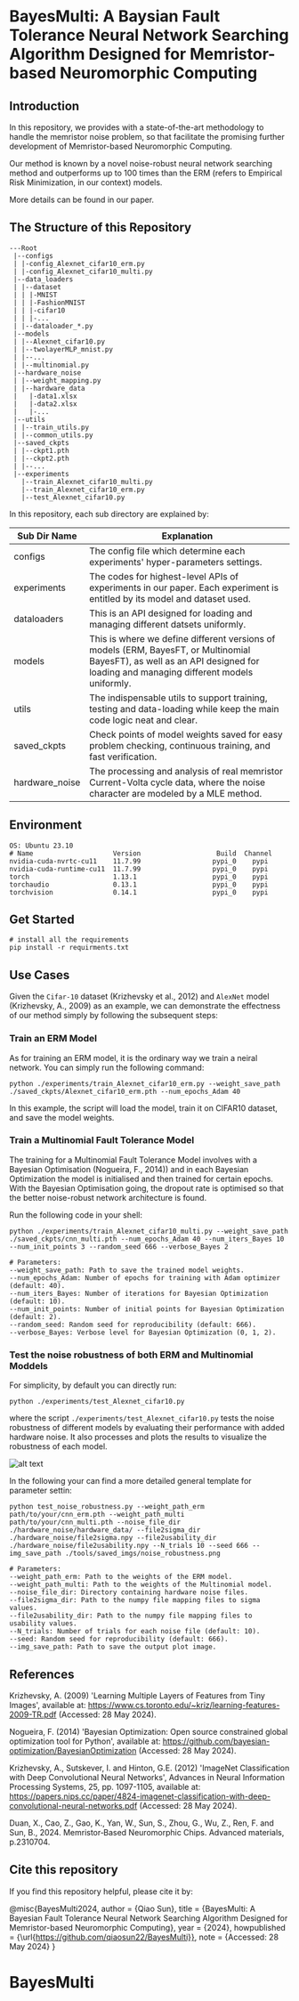 # BayesMulti: A Baysian Fault Tolerance Neural Network Searching Algorithm Designed for Memristor-based Neuromorphic Computing

## Introduction

In this repository, we provides with a state-of-the-art methodology to handle the memristor noise problem, so that facilitate the promising further development of Memristor-based Neuromorphic Computing. 

Our method is known by a novel noise-robust neural network searching method and outperforms up to 100 times than the ERM (refers to Empirical Risk Minimization, in our context) models. 

More details can be found in our paper.

## The Structure of this Repository

```
---Root
 |--configs
 | |-config_Alexnet_cifar10_erm.py
 | |-config_Alexnet_cifar10_multi.py
 |--data_loaders
 | |--dataset
 | | |-MNIST
 | | |-FashionMNIST
 | | |-cifar10
 | | |-...
 | |--dataloader_*.py
 |--models
 | |--Alexnet_cifar10.py
 | |--twolayerMLP_mnist.py
 | |--...
 | |--multinomial.py
 |--hardware_noise
 | |--weight_mapping.py
 | |--hardware_data
 |   |-data1.xlsx
 |   |-data2.xlsx
 |   |-...
 |--utils
 | |--train_utils.py
 | |--common_utils.py
 |--saved_ckpts
 | |--ckpt1.pth
 | |--ckpt2.pth
 | |--...
 |--experiments
   |--train_Alexnet_cifar10_multi.py
   |--train_Alexnet_cifar10_erm.py
   |--test_Alexnet_cifar10.py
```

In this repository, each sub directory are explained by:

| Sub Dir Name   | Explanation                                                                                                                                                                  |
| -------------- | ---------------------------------------------------------------------------------------------------------------------------------------------------------------------------- |
| configs        | The config file which determine each experiments' hyper-parameters settings.                                                                                                 |
| experiments    | The codes for highest-level APIs of experiments in our paper. Each experiment is entitled by its model and dataset used.                                                     |
| dataloaders    | This is an API designed for loading and managing different datsets uniformly.                                                                                                |
| models         | This is where we define different versions of models (ERM, BayesFT, or Multinomial BayesFT), as well as an API designed for loading and managing different models uniformly. |
| utils          | The indispensable utils to support training, testing and data-loading while keep the main code logic neat and clear.                                                         |
| saved_ckpts    | Check points of model weights saved for easy problem checking, continuous training, and fast verification.                                                                   |
| hardware_noise | The processing and analysis of real memristor Current-Volta cycle data, where the noise character are modeled by a MLE method.                                               |

## Environment

```
OS: Ubuntu 23.10
# Name                    Version                   Build  Channel
nvidia-cuda-nvrtc-cu11    11.7.99                  pypi_0    pypi
nvidia-cuda-runtime-cu11  11.7.99                  pypi_0    pypi
torch                     1.13.1                   pypi_0    pypi
torchaudio                0.13.1                   pypi_0    pypi
torchvision               0.14.1                   pypi_0    pypi
```

## Get Started

```
# install all the requirements
pip install -r requirments.txt
```

## Use Cases

Given the `Cifar-10` dataset (Krizhevsky et al., 2012) and `AlexNet` model (Krizhevsky, A., 2009) as an example, we can demonstrate the effectness of our method simply by following the subsequent steps:

### Train an ERM Model

As for training an ERM model, it is the ordinary way we train a neiral network. You can simply run the following command:

```
python ./experiments/train_Alexnet_cifar10_erm.py --weight_save_path ./saved_ckpts/Alexnet_cifar10_erm.pth --num_epochs_Adam 40
```

In this example, the script will load the model, train it on CIFAR10 dataset, and save the model weights.

### Train a Multinomial Fault Tolerance Model

The training for a Multinomial Fault Tolerance Model involves with a Bayesian Optimisation (Nogueira, F., 2014)) and in each Bayesian Optimization the model is initialised and then trained for certain epochs. With the Bayesian Optimisation going, the dropout rate is optimised so that the better noise-robust network architecture is found. 

Run the following code in your shell:

```
python ./experiments/train_Alexnet_cifar10_multi.py --weight_save_path ./saved_ckpts/cnn_multi.pth --num_epochs_Adam 40 --num_iters_Bayes 10 --num_init_points 3 --random_seed 666 --verbose_Bayes 2

# Parameters:
--weight_save_path: Path to save the trained model weights.
--num_epochs_Adam: Number of epochs for training with Adam optimizer (default: 40).
--num_iters_Bayes: Number of iterations for Bayesian Optimization (default: 10).
--num_init_points: Number of initial points for Bayesian Optimization (default: 2).
--random_seed: Random seed for reproducibility (default: 666).
--verbose_Bayes: Verbose level for Bayesian Optimization (0, 1, 2).
```

### Test the noise robustness of both ERM and Multinomial Moddels

For simplicity, by default you can directly run:

```
python ./experiments/test_Alexnet_cifar10.py
```

where the script `./experiments/test_Alexnet_cifar10.py` tests the noise robustness of different models by evaluating their performance with added hardware noise. It also processes and plots the results to visualize the robustness of each model. 

![alt text](experiments/saved_imgs/_noise_robustness.png)

In the following your can find a more detailed general template for parameter settin:  

```{Shell}
python test_noise_robustness.py --weight_path_erm path/to/your/cnn_erm.pth --weight_path_multi path/to/your/cnn_multi.pth --noise_file_dir ./hardware_noise/hardware_data/ --file2sigma_dir ./hardware_noise/file2sigma.npy --file2usability_dir ./hardware_noise/file2usability.npy --N_trials 10 --seed 666 --img_save_path ./tools/saved_imgs/noise_robustness.png

# Parameters:
--weight_path_erm: Path to the weights of the ERM model.
--weight_path_multi: Path to the weights of the Multinomial model.
--noise_file_dir: Directory containing hardware noise files.
--file2sigma_dir: Path to the numpy file mapping files to sigma values.
--file2usability_dir: Path to the numpy file mapping files to usability values.
--N_trials: Number of trials for each noise file (default: 10).
--seed: Random seed for reproducibility (default: 666).
--img_save_path: Path to save the output plot image.
```

## References

Krizhevsky, A. (2009) 'Learning Multiple Layers of Features from Tiny Images', available at: https://www.cs.toronto.edu/~kriz/learning-features-2009-TR.pdf (Accessed: 28 May 2024).

Nogueira, F. (2014) 'Bayesian Optimization: Open source constrained global optimization tool for Python', available at: https://github.com/bayesian-optimization/BayesianOptimization (Accessed: 28 May 2024).

Krizhevsky, A., Sutskever, I. and Hinton, G.E. (2012) 'ImageNet Classification with Deep Convolutional Neural Networks', Advances in Neural Information Processing Systems, 25, pp. 1097-1105, available at: https://papers.nips.cc/paper/4824-imagenet-classification-with-deep-convolutional-neural-networks.pdf (Accessed: 28 May 2024).

Duan, X., Cao, Z., Gao, K., Yan, W., Sun, S., Zhou, G., Wu, Z., Ren, F. and Sun, B., 2024. Memristor‐Based Neuromorphic Chips. Advanced materials, p.2310704.

## Cite this repository

If you find this repository helpful, please cite it by:

@misc{BayesMulti2024,
  author = {Qiao Sun},
  title = {BayesMulti: A Bayesian Fault Tolerance Neural Network Searching Algorithm Designed for Memristor-based Neuromorphic Computing},
  year = {2024},
  howpublished = {\url{https://github.com/qiaosun22/BayesMulti}},
  note = {Accessed: 28 May 2024}
}
# BayesMulti
